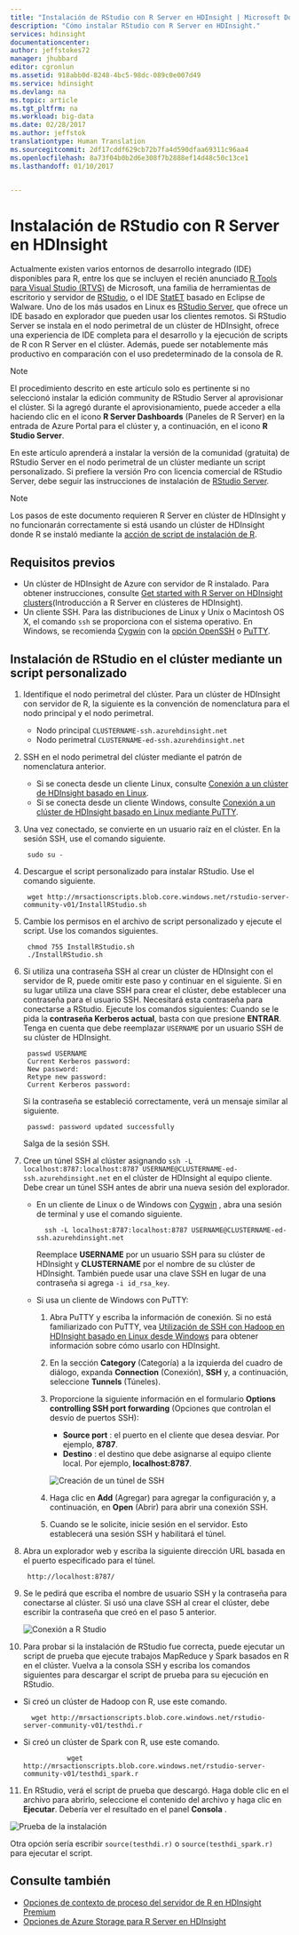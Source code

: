 ```yaml
---
title: "Instalación de RStudio con R Server en HDInsight | Microsoft Docs"
description: "Cómo instalar RStudio con R Server en HDInsight."
services: hdinsight
documentationcenter: 
author: jeffstokes72
manager: jhubbard
editor: cgronlun
ms.assetid: 918abb0d-8248-4bc5-98dc-089c0e007d49
ms.service: hdinsight
ms.devlang: na
ms.topic: article
ms.tgt_pltfrm: na
ms.workload: big-data
ms.date: 02/28/2017
ms.author: jeffstok
translationtype: Human Translation
ms.sourcegitcommit: 2df17cddf629cb72b7fa4d590dfaa69311c96aa4
ms.openlocfilehash: 8a73f04b0b2d6e308f7b2888ef14d48c50c13ce1
ms.lasthandoff: 01/10/2017


---
```

# <a name="installing-rstudio-with-r-server-on-hdinsight"></a>Instalación de RStudio con R Server en HDInsight
Actualmente existen varios entornos de desarrollo integrado (IDE) disponibles para R, entre los que se incluyen el recién anunciado [R Tools para Visual Studio (RTVS)](https://www.visualstudio.com/en-us/features/rtvs-vs.aspx) de Microsoft, una familia de herramientas de escritorio y servidor de [RStudio](https://www.rstudio.com/products/rstudio-server/), o el IDE [StatET](http://www.walware.de/goto/statet) basado en Eclipse de Walware. Uno de los más usados en Linux es [RStudio Server](https://www.rstudio.com/products/rstudio-server/), que ofrece un IDE basado en explorador que pueden usar los clientes remotos.  Si RStudio Server se instala en el nodo perimetral de un clúster de HDInsight, ofrece una experiencia de IDE completa para el desarrollo y la ejecución de scripts de R con R Server en el clúster. Además, puede ser notablemente más productivo en comparación con el uso predeterminado de la consola de R.

> [!NOTE]
> El procedimiento descrito en este artículo solo es pertinente si no seleccionó instalar la edición community de RStudio Server al aprovisionar el clúster.  Si la agregó durante el aprovisionamiento, puede acceder a ella haciendo clic en el icono **R Server Dashboards** (Paneles de R Server) en la entrada de Azure Portal para el clúster y, a continuación, en el icono **R Studio Server**. 

En este artículo aprenderá a instalar la versión de la comunidad (gratuita) de RStudio Server en el nodo perimetral de un clúster mediante un script personalizado. Si prefiere la versión Pro con licencia comercial de RStudio Server, debe seguir las instrucciones de instalación de [RStudio Server](https://www.rstudio.com/products/rstudio/download-server/).

> [!NOTE]
> Los pasos de este documento requieren R Server en clúster de HDInsight y no funcionarán correctamente si está usando un clúster de HDInsight donde R se instaló mediante la [acción de script de instalación de R](hdinsight-hadoop-r-scripts-linux.md).
>
> 

## <a name="prerequisites"></a>Requisitos previos
* Un clúster de HDInsight de Azure con servidor de R instalado. Para obtener instrucciones, consulte [Get started with R Server on HDInsight clusters](hdinsight-hadoop-r-server-get-started.md)(Introducción a R Server en clústeres de HDInsight).
* Un cliente SSH. Para las distribuciones de Linux y Unix o Macintosh OS X, el comando `ssh` se proporciona con el sistema operativo. En Windows, se recomienda [Cygwin](http://www.redhat.com/services/custom/cygwin/) con la [opción OpenSSH](https://www.youtube.com/watch?v=CwYSvvGaiWU) o [PuTTY](http://www.chiark.greenend.org.uk/~sgtatham/putty/download.html).  

## <a name="install-rstudio-on-the-cluster-using-a-custom-script"></a>Instalación de RStudio en el clúster mediante un script personalizado
1. Identifique el nodo perimetral del clúster. Para un clúster de HDInsight con servidor de R, la siguiente es la convención de nomenclatura para el nodo principal y el nodo perimetral.

   * Nodo principal `CLUSTERNAME-ssh.azurehdinsight.net`
   * Nodo perimetral `CLUSTERNAME-ed-ssh.azurehdinsight.net` 
2. SSH en el nodo perimetral del clúster mediante el patrón de nomenclatura anterior. 

   * Si se conecta desde un cliente Linux, consulte [Conexión a un clúster de HDInsight basado en Linux](hdinsight-hadoop-linux-use-ssh-unix.md).
   * Si se conecta desde un cliente Windows, consulte [Conexión a un clúster de HDInsight basado en Linux mediante PuTTY](hdinsight-hadoop-linux-use-ssh-windows.md).
3. Una vez conectado, se convierte en un usuario raíz en el clúster. En la sesión SSH, use el comando siguiente.

        sudo su -
4. Descargue el script personalizado para instalar RStudio. Use el comando siguiente.

        wget http://mrsactionscripts.blob.core.windows.net/rstudio-server-community-v01/InstallRStudio.sh
5. Cambie los permisos en el archivo de script personalizado y ejecute el script. Use los comandos siguientes.

        chmod 755 InstallRStudio.sh
        ./InstallRStudio.sh
6. Si utiliza una contraseña SSH al crear un clúster de HDInsight con el servidor de R, puede omitir este paso y continuar en el siguiente. Si en su lugar utiliza una clave SSH para crear el clúster, debe establecer una contraseña para el usuario SSH. Necesitará esta contraseña para conectarse a RStudio. Ejecute los comandos siguientes: Cuando se le pida la **contraseña Kerberos actual**, basta con que presione **ENTRAR**.  Tenga en cuenta que debe reemplazar `USERNAME` por un usuario SSH de su clúster de HDInsight.

        passwd USERNAME
        Current Kerberos password:
        New password:
        Retype new password:
        Current Kerberos password:

    Si la contraseña se estableció correctamente, verá un mensaje similar al siguiente.

        passwd: password updated successfully

    Salga de la sesión SSH.

7. Cree un túnel SSH al clúster asignando `ssh -L localhost:8787:localhost:8787 USERNAME@CLUSTERNAME-ed-ssh.azurehdinsight.net` en el clúster de HDInsight al equipo cliente. Debe crear un túnel SSH antes de abrir una nueva sesión del explorador.

   * En un cliente de Linux o de Windows con [Cygwin](http://www.redhat.com/services/custom/cygwin/) , abra una sesión de terminal y use el comando siguiente.

           ssh -L localhost:8787:localhost:8787 USERNAME@CLUSTERNAME-ed-ssh.azurehdinsight.net

       Reemplace **USERNAME** por un usuario SSH para su clúster de HDInsight y **CLUSTERNAME** por el nombre de su clúster de HDInsight. También puede usar una clave SSH en lugar de una contraseña si agrega `-i id_rsa_key`.        
   * Si usa un cliente de Windows con PuTTY:

     1. Abra PuTTY y escriba la información de conexión. Si no está familiarizado con PuTTY, vea [Utilización de SSH con Hadoop en HDInsight basado en Linux desde Windows](hdinsight-hadoop-linux-use-ssh-windows.md) para obtener información sobre cómo usarlo con HDInsight.
     2. En la sección **Category** (Categoría) a la izquierda del cuadro de diálogo, expanda **Connection** (Conexión), **SSH** y, a continuación, seleccione **Tunnels** (Túneles).
     3. Proporcione la siguiente información en el formulario **Options controlling SSH port forwarding** (Opciones que controlan el desvío de puertos SSH):

        * **Source port** : el puerto en el cliente que desea desviar. Por ejemplo, **8787**.
        * **Destino** : el destino que debe asignarse al equipo cliente local. Por ejemplo, **localhost:8787**.

        ![Creación de un túnel de SSH](./media/hdinsight-hadoop-r-server-install-r-studio/createsshtunnel.png "Creación de un túnel de SSH")
     4. Haga clic en **Add** (Agregar) para agregar la configuración y, a continuación, en **Open** (Abrir) para abrir una conexión SSH.
     5. Cuando se le solicite, inicie sesión en el servidor. Esto establecerá una sesión SSH y habilitará el túnel.
8. Abra un explorador web y escriba la siguiente dirección URL basada en el puerto especificado para el túnel.

        http://localhost:8787/ 
9. Se le pedirá que escriba el nombre de usuario SSH y la contraseña para conectarse al clúster. Si usó una clave SSH al crear el clúster, debe escribir la contraseña que creó en el paso 5 anterior.

    ![Conexión a R Studio](./media/hdinsight-hadoop-r-server-install-r-studio/connecttostudio.png "Creación de un túnel de SSH")
10. Para probar si la instalación de RStudio fue correcta, puede ejecutar un script de prueba que ejecute trabajos MapReduce y Spark basados en R en el clúster. Vuelva a la consola SSH y escriba los comandos siguientes para descargar el script de prueba para su ejecución en RStudio.

*    Si creó un clúster de Hadoop con R, use este comando.

           wget http://mrsactionscripts.blob.core.windows.net/rstudio-server-community-v01/testhdi.r
*    Si creó un clúster de Spark con R, use este comando.

                    wget http://mrsactionscripts.blob.core.windows.net/rstudio-server-community-v01/testhdi_spark.r
11. En RStudio, verá el script de prueba que descargó. Haga doble clic en el archivo para abrirlo, seleccione el contenido del archivo y haga clic en **Ejecutar**. Debería ver el resultado en el panel **Consola** .

   ![Prueba de la instalación](./media/hdinsight-hadoop-r-server-install-r-studio/test-r-script.png "Prueba de la instalación")

Otra opción sería escribir `source(testhdi.r)` o `source(testhdi_spark.r)` para ejecutar el script.

## <a name="see-also"></a>Consulte también
* [Opciones de contexto de proceso del servidor de R en HDInsight Premium](hdinsight-hadoop-r-server-compute-contexts.md)
* [Opciones de Azure Storage para R Server en HDInsight](hdinsight-hadoop-r-server-storage.md)


